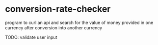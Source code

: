 # conversion-rate-checker
 program to curl an api and search for the value of money provided in one currency after conversion into another currency

TODO:
    validate user input
